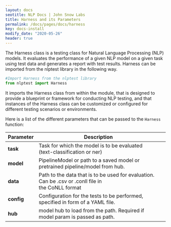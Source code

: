 ```yaml
---
layout: docs
seotitle: NLP Docs | John Snow Labs
title: Harness and its Parameters
permalink: /docs/pages/docs/harness
key: docs-install
modify_date: "2020-05-26"
header: true
---
```


<div class="main-docs" markdown="1"><div class="h3-box" markdown="1">

The Harness class is a testing class for Natural Language Processing (NLP) models. It evaluates the performance of a given NLP model on a given task using test data and generates a report with test results. Harness can be imported from the nlptest library in the following way.

```python
#Import Harness from the nlptest library
from nlptest import Harness
```

It imports the Harness class from within the module, that is designed to provide a blueprint or framework for conducting NLP testing, and that instances of the Harness class can be customized or configured for different testing scenarios or environments.

Here is a list of the different parameters that can be passed to the `Harness` function:

| Parameter  | Description |  |
| - | - | - |
|**task**      |Task for which the model is to be evaluated (text-classification or ner)|
|**model** |PipelineModel or path to a saved model or pretrained pipeline/model from hub.
|**data**     |Path to the data that is to be used for evaluation. Can be .csv or .conll file in <br/> the CoNLL format 
|**config**      |Configuration for the tests to be performed, specified in form of a YAML file.
|**hub**      |model hub to load from the path. Required if model param is passed as path.|



</div></div>